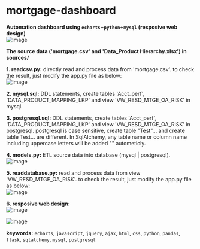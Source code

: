 # mortgage-dashboard
**Automation dashboard using `echarts`+`python`+`mysql` (resposive web design)**  
![image](https://user-images.githubusercontent.com/53555169/122324619-1a64f500-cef7-11eb-8af6-e1a159b51f9a.png)

**The source data ('mortgage.csv' and 'Data_Product Hierarchy.xlsx') in sources/**

**1. readcsv.py:** directly read and process data from 'mortgage.csv'. to check the result, just modify the app.py file as below:  
![image](https://user-images.githubusercontent.com/53555169/122326425-4766d700-cefa-11eb-902b-88b4cc1b2683.png)

**2. mysql.sql:** DDL statements, create tables 'Acct_perf', 'DATA_PRODUCT_MAPPING_LKP' and view 'VW_RESD_MTGE_OA_RISK' in mysql.

**3. postgresql.sql:** DDL statements, create tables 'Acct_perf', 'DATA_PRODUCT_MAPPING_LKP' and view 'VW_RESD_MTGE_OA_RISK' in postgresql. postgresql is case sensitive, create table "Test"... and create table Test... are different. In SqlAlchemy, any table name or column name including uppercase letters will be added "" autometicly.

**4. models.py:** ETL source data into database (mysql | postgresql).  
![image](https://user-images.githubusercontent.com/53555169/122328828-4cc62080-cefe-11eb-836c-7e41ec7e7e4c.png)

**5. readdatabase.py:** read and process data from view 'VW_RESD_MTGE_OA_RISK'. to check the result, just modify the app.py file as below:  
![image](https://user-images.githubusercontent.com/53555169/122329156-e8579100-cefe-11eb-9b58-b4a32e26ff53.png)

**6. resposive web design:**  
![image](https://user-images.githubusercontent.com/53555169/122331722-45554600-cf03-11eb-8393-82c593c14e70.png)

![image](https://user-images.githubusercontent.com/53555169/122331676-34a4d000-cf03-11eb-89e2-cac8bdca3961.png)

**keywords:** `echarts`, `javascript`, `jquery`, `ajax`, `html`, `css`, `python`, `pandas`, `flask`, `sqlalchemy`, `mysql`, `postgresql`

